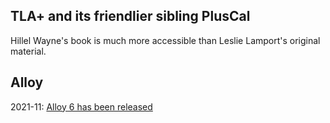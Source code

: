 ## TLA+ and its friendlier sibling PlusCal

Hillel Wayne's book is much more accessible than Leslie Lamport's original material. 

## Alloy

2021-11: [Alloy 6 has been released](https://alloytools.org/alloy6.html)

